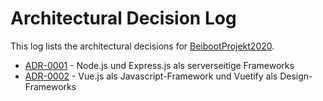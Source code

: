 # Architectural Decision Log

This log lists the architectural decisions for [BeibootProjekt2020](https://github.com/mi-classroom/mi-master-wt-beiboot-2020).

- [ADR-0001](0001-backend-node-express.md) - Node.js und Express.js als serverseitige Frameworks 
- [ADR-0002](0002-frontend-vue-vuetify.md) - Vue.js als Javascript-Framework und Vuetify als Design-Frameworks 




